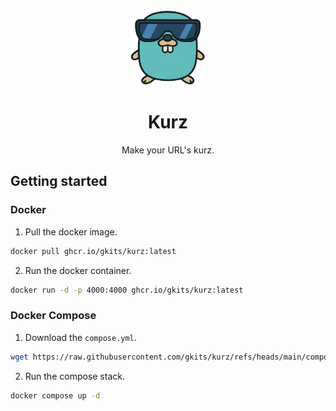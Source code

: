 <div align="center">
  <a href="https://github.com/gkits/kurz">
    <img src="public/logo.png" alt="Logo" width="120" height="120">
  </a>
  <h1 align="center">Kurz</h1>
  <p align="center">
    Make your URL's kurz.
  </p>
</div>

## Getting started

### Docker

1. Pull the docker image.

```bash
docker pull ghcr.io/gkits/kurz:latest
```

2. Run the docker container.

```bash
docker run -d -p 4000:4000 ghcr.io/gkits/kurz:latest
```

### Docker Compose

1. Download the `compose.yml`.

```bash
wget https://raw.githubusercontent.com/gkits/kurz/refs/heads/main/compose.yml -o compose.yml
```

2. Run the compose stack.

```bash
docker compose up -d
```
